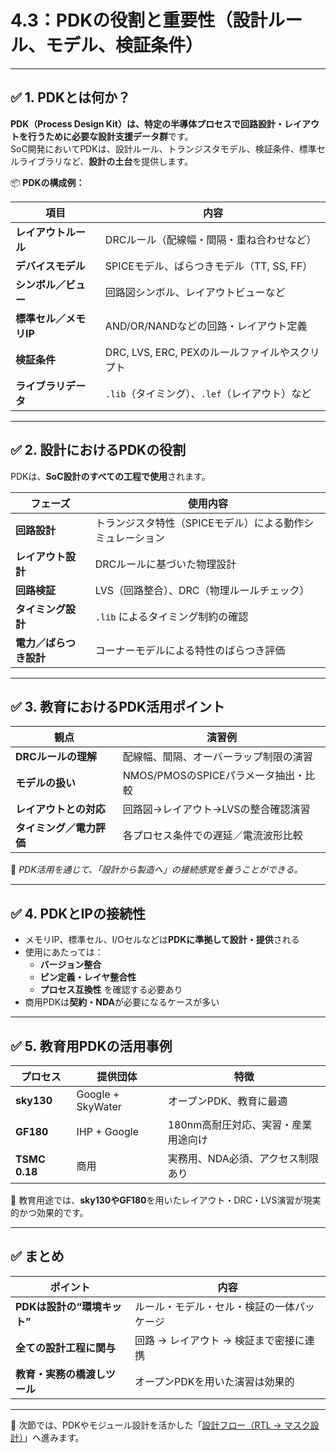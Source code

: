 # 4.3：PDKの役割と重要性（設計ルール、モデル、検証条件）

---

## ✅ 1. PDKとは何か？

**PDK（Process Design Kit）**は、特定の半導体プロセスで回路設計・レイアウトを行うために必要な**設計支援データ群**です。  
SoC開発においてPDKは、設計ルール、トランジスタモデル、検証条件、標準セルライブラリなど、**設計の土台**を提供します。

📦 **PDKの構成例：**

| 項目 | 内容 |
|------|------|
| **レイアウトルール** | DRCルール（配線幅・間隔・重ね合わせなど） |
| **デバイスモデル** | SPICEモデル、ばらつきモデル（TT, SS, FF） |
| **シンボル／ビュー** | 回路図シンボル、レイアウトビューなど |
| **標準セル／メモリIP** | AND/OR/NANDなどの回路・レイアウト定義 |
| **検証条件** | DRC, LVS, ERC, PEXのルールファイルやスクリプト |
| **ライブラリデータ** | `.lib`（タイミング）、`.lef`（レイアウト）など |

---

## ✅ 2. 設計におけるPDKの役割

PDKは、**SoC設計のすべての工程で使用**されます。

| フェーズ | 使用内容 |
|----------|----------|
| **回路設計** | トランジスタ特性（SPICEモデル）による動作シミュレーション |
| **レイアウト設計** | DRCルールに基づいた物理設計 |
| **回路検証** | LVS（回路整合）、DRC（物理ルールチェック） |
| **タイミング設計** | `.lib` によるタイミング制約の確認 |
| **電力／ばらつき設計** | コーナーモデルによる特性のばらつき評価 |

---

## ✅ 3. 教育におけるPDK活用ポイント

| 観点 | 演習例 |
|------|--------|
| **DRCルールの理解** | 配線幅、間隔、オーバーラップ制限の演習 |
| **モデルの扱い** | NMOS/PMOSのSPICEパラメータ抽出・比較 |
| **レイアウトとの対応** | 回路図→レイアウト→LVSの整合確認演習 |
| **タイミング／電力評価** | 各プロセス条件での遅延／電流波形比較 |

📘 *PDK活用を通じて、「設計から製造へ」の接続感覚を養うことができる。*

---

## ✅ 4. PDKとIPの接続性

- メモリIP、標準セル、I/Oセルなどは**PDKに準拠して設計・提供**される
- 使用にあたっては：
  - **バージョン整合**
  - **ピン定義・レイヤ整合性**
  - **プロセス互換性**
  を確認する必要あり
- 商用PDKは**契約・NDA**が必要になるケースが多い

---

## ✅ 5. 教育用PDKの活用事例

| プロセス | 提供団体 | 特徴 |
|----------|----------|------|
| **sky130** | Google + SkyWater | オープンPDK、教育に最適 |
| **GF180** | IHP + Google | 180nm高耐圧対応、実習・産業用途向け |
| **TSMC 0.18** | 商用 | 実務用、NDA必須、アクセス制限あり |

🔧 教育用途では、**sky130やGF180**を用いたレイアウト・DRC・LVS演習が現実的かつ効果的です。

---

## ✅ まとめ

| ポイント | 内容 |
|----------|------|
| **PDKは設計の“環境キット”** | ルール・モデル・セル・検証の一体パッケージ |
| **全ての設計工程に関与** | 回路 → レイアウト → 検証まで密接に連携 |
| **教育・実務の橋渡しツール** | オープンPDKを用いた演習は効果的 |

---

📎 次節では、PDKやモジュール設計を活かした「[設計フロー（RTL → マスク設計）](4.4_design_flow.md)」へ進みます。
